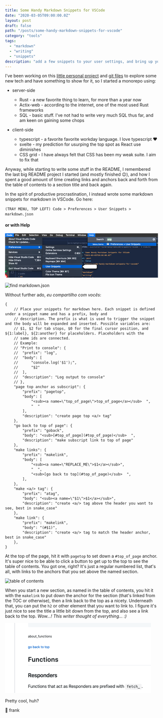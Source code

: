 ```yaml
---
title: Some Handy Markdown Snippets for VSCode
date: "2020-03-05T09:00:00.0Z"
layout: post
draft: false
path: "/posts/some-handy-markdown-snippets-for-vscode"
category: "tools"
tags:
  - "markdown"
  - "writing"
  - "snippets"
description: "add a few snippets to your user settings, and bring up your README game"
---
```


I've been working on this [little personal project](https://github.com/frankmeza/tap_list) and [git files](https://github.com/frankmeza/tap_list.git) to explore some new tech and have something to show for it, so I started a monorepo using:

- server-side
  - Rust - a new favorite thing to learn, for more than a year now
  - Actix-web - according to the internet, one of the most used Rust frameworks
  - SQL - basic stuff. I've not had to write very much SQL thus far, and am keen on gaining some chops

- client-side
  - typescript - a favorite favorite workday language. I love typescript ❤️
  - svelte - my prediction for usurping the top spot as React use diminishes
  - CSS grid - I have always felt that CSS has been my weak suite. I aim to fix that

Anyway, while starting to write some stuff in the README, I remembered the last big README project I started (and mostly finished 😉), and how I spent a good amount of time creating links and anchors back and forth from the table of contents to a section title and back again.  

In the spirit of productive procrastination, I instead wrote some markdown snippets for markdown in VSCode. Go here: 

`(TRAY MENU, TOP LEFT) Code > Preferences > User Snippets > markdown.json`

#### or with Help

![find snippets](./find_snippets.png)

![find markdown.json](.find_markdown.png)

Without further ado, _eu compartilho com vocês_:  

```jsonc
{
    // Place your snippets for markdown here. Each snippet is defined under a snippet name and has a prefix, body and
    // description. The prefix is what is used to trigger the snippet and the body will be expanded and inserted. Possible variables are:
    // $1, $2 for tab stops, $0 for the final cursor position, and ${1:label}, ${2:another} for placeholders. Placeholders with the
    // same ids are connected.
    // Example:
    // "Print to console": {
    // 	"prefix": "log",
    // 	"body": [
    // 		"console.log('$1');",
    // 		"$2"
    // 	],
    // 	"description": "Log output to console"
    // },
    "page top anchor as subscript": {
        "prefix": "pagetop",
        "body": [
            "<sub><a name=\"top_of_page\">top_of_page</a></sub>  ",
            "  "
        ],
        "description": "create page top <a/> tag"
    },
    "go back to top of page": {
        "prefix": "goback",
        "body": "<sub>[#top_of_page](#top_of_page)</sub>  ",
        "description": "make subscript link to top of page"
    },
    "make links": {
        "prefix": "makelink",
        "body": [
            "<sub><a name=\"REPLACE_ME\">$1</a></sub>",
            "  ",
            "<sub>[go back to top](#top_of_page)</sub>  ",
        ],
    },
    "make <a/> tag": {
        "prefix": "atag",
        "body": "<sub><a name=\"$1\">$1</a></sub>",
        "description": "create <a/> tag above the header you want to see, best in snake_case"
    },
    "make link": {
        "prefix": "makelink",
        "body": "(#$1)",
        "description": "create <a/> tag to match the header anchor, best in snake_case"
    },
}
```

At the top of the page, hit it with `pagetop` to set down a `#top_of_page` anchor. It's super nice to be able to click a button to get up to the top to see the table of contents. You got one, right? It's just a regular numbered list, that's all, with links to the anchors that you set above the named section.  

![table of contents](/.table_of_contents.png)

When you start a new section, as named in the table of contents, you hit it with the `makelink` to put down the anchor for the section (that's linked from the TOC or otherwise), then a link back to the top as a nicety. Underneath that, you can put the `h2` or other element that you want to link to. I figure it's just nice to see the title a little bit down from the top, and also see a link back to the top. _Wow...! This writer thought of everything... :)_  

![new section](./new_section.png)

Pretty cool, huh?

🤙 frank
